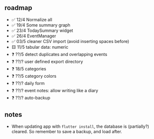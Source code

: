## roadmap

- ✅ 12/4 Normalize all
- ✅ 19/4 Some summary graph
- ✅ 23/4 TodaySummary widget
- ✅ 26/4 EventManager
- ✅ 03/5 cleaner CSV import (avoid inserting spaces before)
- 🟨 11/5 tabular data: numeric
- ❓ ??/5 detect duplicates and overlapping events
- ❓ ??/? user defined export directory
- ❓ 18/5 categories
- ❓ ??/5 category colors
- ❓ ??/? daily form
- ❓ ??/? event notes: allow writing like a diary
- ❓ ??/? auto-backup

## notes

- When updating app with `flutter install`, the database is (partially?) cleared. So remember to save a backup, and load after.
